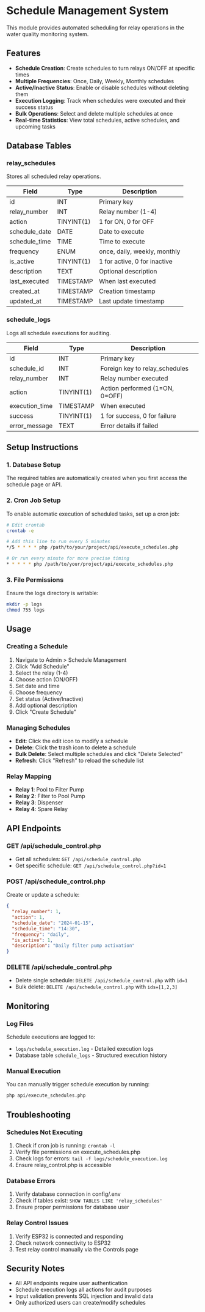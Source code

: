 # Schedule Management System

This module provides automated scheduling for relay operations in the water quality monitoring system.

## Features

- **Schedule Creation**: Create schedules to turn relays ON/OFF at specific times
- **Multiple Frequencies**: Once, Daily, Weekly, Monthly schedules
- **Active/Inactive Status**: Enable or disable schedules without deleting them
- **Execution Logging**: Track when schedules were executed and their success status
- **Bulk Operations**: Select and delete multiple schedules at once
- **Real-time Statistics**: View total schedules, active schedules, and upcoming tasks

## Database Tables

### relay_schedules
Stores all scheduled relay operations.

| Field | Type | Description |
|-------|------|-------------|
| id | INT | Primary key |
| relay_number | INT | Relay number (1-4) |
| action | TINYINT(1) | 1 for ON, 0 for OFF |
| schedule_date | DATE | Date to execute |
| schedule_time | TIME | Time to execute |
| frequency | ENUM | once, daily, weekly, monthly |
| is_active | TINYINT(1) | 1 for active, 0 for inactive |
| description | TEXT | Optional description |
| last_executed | TIMESTAMP | When last executed |
| created_at | TIMESTAMP | Creation timestamp |
| updated_at | TIMESTAMP | Last update timestamp |

### schedule_logs
Logs all schedule executions for auditing.

| Field | Type | Description |
|-------|------|-------------|
| id | INT | Primary key |
| schedule_id | INT | Foreign key to relay_schedules |
| relay_number | INT | Relay number executed |
| action | TINYINT(1) | Action performed (1=ON, 0=OFF) |
| execution_time | TIMESTAMP | When executed |
| success | TINYINT(1) | 1 for success, 0 for failure |
| error_message | TEXT | Error details if failed |

## Setup Instructions

### 1. Database Setup
The required tables are automatically created when you first access the schedule page or API.

### 2. Cron Job Setup
To enable automatic execution of scheduled tasks, set up a cron job:

```bash
# Edit crontab
crontab -e

# Add this line to run every 5 minutes
*/5 * * * * php /path/to/your/project/api/execute_schedules.php

# Or run every minute for more precise timing
* * * * * php /path/to/your/project/api/execute_schedules.php
```

### 3. File Permissions
Ensure the logs directory is writable:

```bash
mkdir -p logs
chmod 755 logs
```

## Usage

### Creating a Schedule
1. Navigate to Admin > Schedule Management
2. Click "Add Schedule"
3. Select the relay (1-4)
4. Choose action (ON/OFF)
5. Set date and time
6. Choose frequency
7. Set status (Active/Inactive)
8. Add optional description
9. Click "Create Schedule"

### Managing Schedules
- **Edit**: Click the edit icon to modify a schedule
- **Delete**: Click the trash icon to delete a schedule
- **Bulk Delete**: Select multiple schedules and click "Delete Selected"
- **Refresh**: Click "Refresh" to reload the schedule list

### Relay Mapping
- **Relay 1**: Pool to Filter Pump
- **Relay 2**: Filter to Pool Pump
- **Relay 3**: Dispenser
- **Relay 4**: Spare Relay

## API Endpoints

### GET /api/schedule_control.php
- Get all schedules: `GET /api/schedule_control.php`
- Get specific schedule: `GET /api/schedule_control.php?id=1`

### POST /api/schedule_control.php
Create or update a schedule:
```json
{
  "relay_number": 1,
  "action": 1,
  "schedule_date": "2024-01-15",
  "schedule_time": "14:30",
  "frequency": "daily",
  "is_active": 1,
  "description": "Daily filter pump activation"
}
```

### DELETE /api/schedule_control.php
- Delete single schedule: `DELETE /api/schedule_control.php` with `id=1`
- Bulk delete: `DELETE /api/schedule_control.php` with `ids=[1,2,3]`

## Monitoring

### Log Files
Schedule executions are logged to:
- `logs/schedule_execution.log` - Detailed execution logs
- Database table `schedule_logs` - Structured execution history

### Manual Execution
You can manually trigger schedule execution by running:
```bash
php api/execute_schedules.php
```

## Troubleshooting

### Schedules Not Executing
1. Check if cron job is running: `crontab -l`
2. Verify file permissions on execute_schedules.php
3. Check logs for errors: `tail -f logs/schedule_execution.log`
4. Ensure relay_control.php is accessible

### Database Errors
1. Verify database connection in config/.env
2. Check if tables exist: `SHOW TABLES LIKE 'relay_schedules'`
3. Ensure proper permissions for database user

### Relay Control Issues
1. Verify ESP32 is connected and responding
2. Check network connectivity to ESP32
3. Test relay control manually via the Controls page

## Security Notes

- All API endpoints require user authentication
- Schedule execution logs all actions for audit purposes
- Input validation prevents SQL injection and invalid data
- Only authorized users can create/modify schedules 